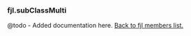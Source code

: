 ### fjl.subClassMulti
@todo - Added documentation here.
[Back to fjl members list.](#fjl-members-list)
